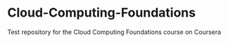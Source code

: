 # Cloud-Computing-Foundations
Test repository for the Cloud Computing Foundations course on Coursera
